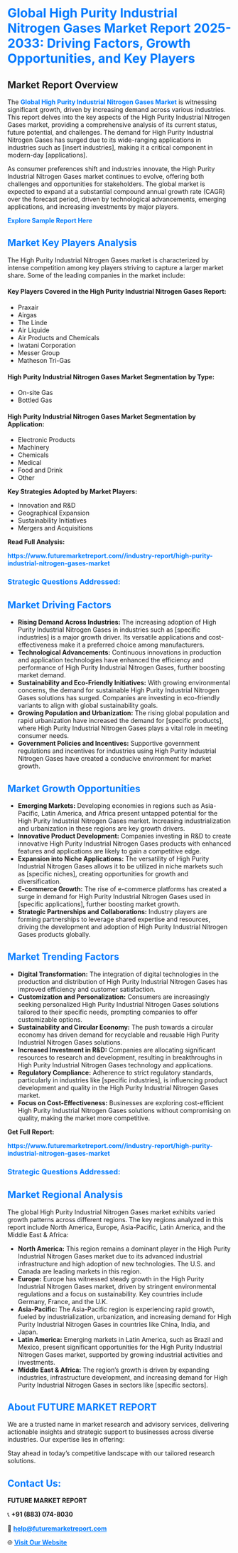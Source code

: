 <h1 style="color: #007BFF;">Global High Purity Industrial Nitrogen Gases Market Report 2025-2033: Driving Factors, Growth Opportunities, and Key Players</h1>

<section id="overview">
<h2>Market Report Overview</h2>
<p>The <a href="https://www.futuremarketreport.com//industry-report/high-purity-industrial-nitrogen-gases-market" style="color: #007BFF; text-decoration: none;"><strong>Global High Purity Industrial Nitrogen Gases Market</strong></a> is witnessing significant growth, driven by increasing demand across various industries. This report delves into the key aspects of the High Purity Industrial Nitrogen Gases market, providing a comprehensive analysis of its current status, future potential, and challenges. The demand for High Purity Industrial Nitrogen Gases has surged due to its wide-ranging applications in industries such as [insert industries], making it a critical component in modern-day [applications].</p>
<p>As consumer preferences shift and industries innovate, the High Purity Industrial Nitrogen Gases market continues to evolve, offering both challenges and opportunities for stakeholders. The global market is expected to expand at a substantial compound annual growth rate (CAGR) over the forecast period, driven by technological advancements, emerging applications, and increasing investments by major players.</p>
</section>

<section id="overview">
<p><a href="https://www.futuremarketreport.com//request-sample/reportId=57200" style="color: #007BFF; text-decoration: none;"><strong>Explore Sample Report Here</strong></a></p>
</section>

<section id="key-players">
<h2 style="color: #007BFF;">Market Key Players Analysis</h2>
<p>The High Purity Industrial Nitrogen Gases market is characterized by intense competition among key players striving to capture a larger market share. Some of the leading companies in the market include:</p>
<h4>Key Players Covered in the High Purity Industrial Nitrogen Gases Report:</h4>
<ul><li>Praxair</li><li>Airgas</li><li>The Linde</li><li>Air Liquide</li><li>Air Products and Chemicals</li><li>Iwatani Corporation</li><li>Messer Group</li><li>Matheson Tri-Gas</li></ul>
<h4>High Purity Industrial Nitrogen Gases Market Segmentation by Type:</h4>
<ul><li>On-site Gas</li><li>Bottled Gas</li></ul>

<h4>High Purity Industrial Nitrogen Gases Market Segmentation by Application:</h4>
<ul><li>Electronic Products</li><li>Machinery</li><li>Chemicals</li><li>Medical</li><li>Food and Drink</li><li>Other</li></ul>
<p><strong>Key Strategies Adopted by Market Players:</strong></p>
<ul>
<li>Innovation and R&D</li>
<li>Geographical Expansion</li>
<li>Sustainability Initiatives</li>
<li>Mergers and Acquisitions</li>
</ul>
</section>

<section>
<p><strong>Read Full Analysis: </strong></p><a href="https://www.futuremarketreport.com//industry-report/high-purity-industrial-nitrogen-gases-market" style="color: #007BFF; text-decoration: none;"><strong>https://www.futuremarketreport.com//industry-report/high-purity-industrial-nitrogen-gases-market</strong></a>
<h3 style="color: #007BFF;">Strategic Questions Addressed:</h3>
</section>

<section id="driving-factors">
<h2 style="color: #007BFF;">Market Driving Factors</h2>
<ul>
<li><strong>Rising Demand Across Industries:</strong> The increasing adoption of High Purity Industrial Nitrogen Gases in industries such as [specific industries] is a major growth driver. Its versatile applications and cost-effectiveness make it a preferred choice among manufacturers.</li>
<li><strong>Technological Advancements:</strong> Continuous innovations in production and application technologies have enhanced the efficiency and performance of High Purity Industrial Nitrogen Gases, further boosting market demand.</li>
<li><strong>Sustainability and Eco-Friendly Initiatives:</strong> With growing environmental concerns, the demand for sustainable High Purity Industrial Nitrogen Gases solutions has surged. Companies are investing in eco-friendly variants to align with global sustainability goals.</li>
<li><strong>Growing Population and Urbanization:</strong> The rising global population and rapid urbanization have increased the demand for [specific products], where High Purity Industrial Nitrogen Gases plays a vital role in meeting consumer needs.</li>
<li><strong>Government Policies and Incentives:</strong> Supportive government regulations and incentives for industries using High Purity Industrial Nitrogen Gases have created a conducive environment for market growth.</li>
</ul>
</section>

<section id="growth-opportunities">
<h2 style="color: #007BFF;">Market Growth Opportunities</h2>
<ul>
<li><strong>Emerging Markets:</strong> Developing economies in regions such as Asia-Pacific, Latin America, and Africa present untapped potential for the High Purity Industrial Nitrogen Gases market. Increasing industrialization and urbanization in these regions are key growth drivers.</li>
<li><strong>Innovative Product Development:</strong> Companies investing in R&D to create innovative High Purity Industrial Nitrogen Gases products with enhanced features and applications are likely to gain a competitive edge.</li>
<li><strong>Expansion into Niche Applications:</strong> The versatility of High Purity Industrial Nitrogen Gases allows it to be utilized in niche markets such as [specific niches], creating opportunities for growth and diversification.</li>
<li><strong>E-commerce Growth:</strong> The rise of e-commerce platforms has created a surge in demand for High Purity Industrial Nitrogen Gases used in [specific applications], further boosting market growth.</li>
<li><strong>Strategic Partnerships and Collaborations:</strong> Industry players are forming partnerships to leverage shared expertise and resources, driving the development and adoption of High Purity Industrial Nitrogen Gases products globally.</li>
</ul>
</section>

<section id="trending-factors">
<h2 style="color: #007BFF;">Market Trending Factors</h2>
<ul>
<li><strong>Digital Transformation:</strong> The integration of digital technologies in the production and distribution of High Purity Industrial Nitrogen Gases has improved efficiency and customer satisfaction.</li>
<li><strong>Customization and Personalization:</strong> Consumers are increasingly seeking personalized High Purity Industrial Nitrogen Gases solutions tailored to their specific needs, prompting companies to offer customizable options.</li>
<li><strong>Sustainability and Circular Economy:</strong> The push towards a circular economy has driven demand for recyclable and reusable High Purity Industrial Nitrogen Gases solutions.</li>
<li><strong>Increased Investment in R&D:</strong> Companies are allocating significant resources to research and development, resulting in breakthroughs in High Purity Industrial Nitrogen Gases technology and applications.</li>
<li><strong>Regulatory Compliance:</strong> Adherence to strict regulatory standards, particularly in industries like [specific industries], is influencing product development and quality in the High Purity Industrial Nitrogen Gases market.</li>
<li><strong>Focus on Cost-Effectiveness:</strong> Businesses are exploring cost-efficient High Purity Industrial Nitrogen Gases solutions without compromising on quality, making the market more competitive.</li>
</ul>
</section>

<section>
<p><strong>Get Full Report: </strong></p><a href="https://www.futuremarketreport.com//industry-report/high-purity-industrial-nitrogen-gases-market" style="color: #007BFF; text-decoration: none;"><strong>https://www.futuremarketreport.com//industry-report/high-purity-industrial-nitrogen-gases-market</strong></a>
<h3 style="color: #007BFF;">Strategic Questions Addressed:</h3>
</section>


<section id="regional-analysis">
<h2 style="color: #007BFF;">Market Regional Analysis</h2>
<p>The global High Purity Industrial Nitrogen Gases market exhibits varied growth patterns across different regions. The key regions analyzed in this report include North America, Europe, Asia-Pacific, Latin America, and the Middle East & Africa:</p>
<ul>
<li><strong>North America:</strong> This region remains a dominant player in the High Purity Industrial Nitrogen Gases market due to its advanced industrial infrastructure and high adoption of new technologies. The U.S. and Canada are leading markets in this region.</li>
<li><strong>Europe:</strong> Europe has witnessed steady growth in the High Purity Industrial Nitrogen Gases market, driven by stringent environmental regulations and a focus on sustainability. Key countries include Germany, France, and the U.K.</li>
<li><strong>Asia-Pacific:</strong> The Asia-Pacific region is experiencing rapid growth, fueled by industrialization, urbanization, and increasing demand for High Purity Industrial Nitrogen Gases in countries like China, India, and Japan.</li>
<li><strong>Latin America:</strong> Emerging markets in Latin America, such as Brazil and Mexico, present significant opportunities for the High Purity Industrial Nitrogen Gases market, supported by growing industrial activities and investments.</li>
<li><strong>Middle East & Africa:</strong> The region’s growth is driven by expanding industries, infrastructure development, and increasing demand for High Purity Industrial Nitrogen Gases in sectors like [specific sectors].</li>
</ul>
</section>

<footer>
<h2 style="color: #007BFF;">About FUTURE MARKET REPORT</h2>
<p>We are a trusted name in market research and advisory services, delivering actionable insights and strategic support to businesses across diverse industries. Our expertise lies in offering:</p>

<p>Stay ahead in today’s competitive landscape with our tailored research solutions.</p>

<h2 style="color: #007BFF;">Contact Us:</h2>
<p><strong>FUTURE MARKET REPORT</strong></p>
<p>📞 <strong>+91 (883) 074-8030</strong></p>
<p>📧 <strong><a href="mailto:help@futuremarketreport.com" style="color: #007BFF;">help@futuremarketreport.com</a></strong></p>
<p>🌐 <strong><a href="https://www.futuremarketreport.com/" style="color: #007BFF;">Visit Our Website</a></strong></p>
</footer>